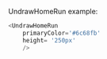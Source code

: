 UndrawHomeRun example:
```js 
<UndrawHomeRun
    primaryColor='#6c68fb'
    height= '250px'
    />
```